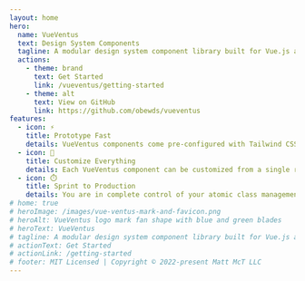 ```yaml
---
layout: home
hero:
  name: VueVentus
  text: Design System Components
  tagline: A modular design system component library built for Vue.js and Tailwind CSS
  actions:
    - theme: brand
      text: Get Started
      link: /vueventus/getting-started
    - theme: alt
      text: View on GitHub
      link: https://github.com/obewds/vueventus
features:
  - icon: ⚡️
    title: Prototype Fast
    details: VueVentus components come pre-configured with Tailwind CSS classes and Vue.js component props for logical groups of visual/aesthetic classes.
  - icon: 🧰
    title: Customize Everything
    details: Each VueVentus component can be customized from a single root config file, giving a bird's eye view of the visual design aspects of your app.
  - icon: ⏱️
    title: Sprint to Production
    details: You are in complete control of your atomic class management, and are able to prune your payloads down to DRY goodness on macro and micro levels.
# home: true
# heroImage: /images/vue-ventus-mark-and-favicon.png
# heroAlt: VueVentus logo mark fan shape with blue and green blades
# heroText: VueVentus
# tagline: A modular design system component library built for Vue.js and Tailwind CSS
# actionText: Get Started
# actionLink: /getting-started
# footer: MIT Licensed | Copyright © 2022-present Matt McT LLC
---
```

